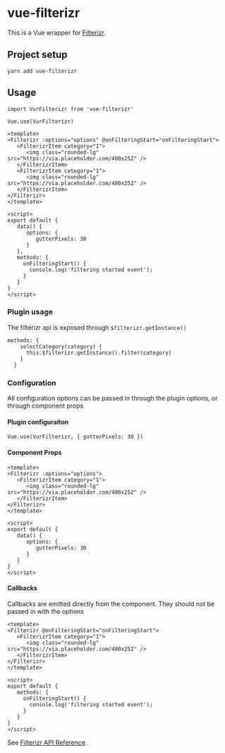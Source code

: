 # vue-filterizr
This is a Vue wrapper for [Filterizr](https://yiotis.net/filterizr/#/).

## Project setup

```
yarn add vue-filterizr
```

## Usage
```
import VurFilterizr from 'vue-filterizr'

Vue.use(VurFilterizr)
```

```
<template>
<Filterizr :options="options" @onFilteringStart="onFilteringStart"> 
   <FilterizrItem category="1">
      <img class="rounded-lg" src="https://via.placeholder.com/400x252" />
   </FilterizrItem>
   <FilterizrItem category="1">
      <img class="rounded-lg" src="https://via.placeholder.com/400x252" />
   </FilterizrItem>
</Filterizr>
</template>

<script>
export default {
   data() {
      options: {
         gutterPixels: 30
      }
   },
   methods: {
     onFilteringStart() {
       console.log('filtering started event');
     }
   }
}
</script>
```


### Plugin usage
The filterizr api is exposed through `$filterizr.getInstance()`

```
methods: {
    selectCategory(category) {
      this.$filterizr.getInstance().filter(category)
    }
  }
```

### Configuration
All configuration options can be passed in through the plugin options, or through component props

#### Plugin configuraiton
```
Vue.use(VurFilterizr, { gutterPixels: 30 })
```

#### Component Props
```
<template>
<Filterizr :options="options"> 
   <FilterizrItem category="1">
      <img class="rounded-lg" src="https://via.placeholder.com/400x252" />
   </FilterizrItem>
</Filterizr>
</template>

<script>
export default {
   data() {
      options: {
         gutterPixels: 30
      }
   }
}
</script>
```

#### Callbacks
Callbacks are emitted directly from the component. They should not be passed in with the options
```
<template>
<Filterizr @onFilteringStart="onFilteringStart"> 
   <FilterizrItem category="1">
      <img class="rounded-lg" src="https://via.placeholder.com/400x252" />
   </FilterizrItem>
</Filterizr>
</template>

<script>
export default {
   methods: {
     onFilteringStart() {
       console.log('filtering started event');
     }
   }
}
</script>
```

See [Filterizr API Reference](https://yiotis.net/filterizr/#/documentation/vanilla/options).
